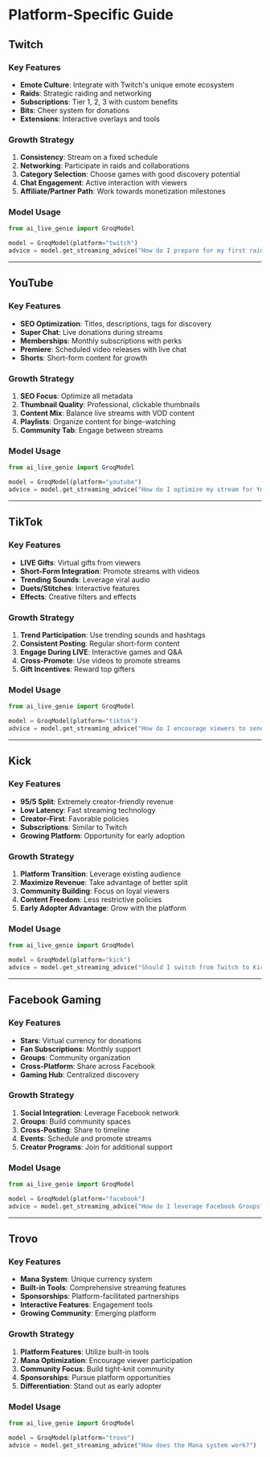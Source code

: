 # Platform-Specific Guide

## Twitch

### Key Features
- **Emote Culture**: Integrate with Twitch's unique emote ecosystem
- **Raids**: Strategic raiding and networking
- **Subscriptions**: Tier 1, 2, 3 with custom benefits
- **Bits**: Cheer system for donations
- **Extensions**: Interactive overlays and tools

### Growth Strategy
1. **Consistency**: Stream on a fixed schedule
2. **Networking**: Participate in raids and collaborations
3. **Category Selection**: Choose games with good discovery potential
4. **Chat Engagement**: Active interaction with viewers
5. **Affiliate/Partner Path**: Work towards monetization milestones

### Model Usage
```python
from ai_live_genie import GroqModel

model = GroqModel(platform="twitch")
advice = model.get_streaming_advice("How do I prepare for my first raid?")
```

---

## YouTube

### Key Features
- **SEO Optimization**: Titles, descriptions, tags for discovery
- **Super Chat**: Live donations during streams
- **Memberships**: Monthly subscriptions with perks
- **Premiere**: Scheduled video releases with live chat
- **Shorts**: Short-form content for growth

### Growth Strategy
1. **SEO Focus**: Optimize all metadata
2. **Thumbnail Quality**: Professional, clickable thumbnails
3. **Content Mix**: Balance live streams with VOD content
4. **Playlists**: Organize content for binge-watching
5. **Community Tab**: Engage between streams

### Model Usage
```python
from ai_live_genie import GroqModel

model = GroqModel(platform="youtube")
advice = model.get_streaming_advice("How do I optimize my stream for YouTube search?")
```

---

## TikTok

### Key Features
- **LIVE Gifts**: Virtual gifts from viewers
- **Short-Form Integration**: Promote streams with videos
- **Trending Sounds**: Leverage viral audio
- **Duets/Stitches**: Interactive features
- **Effects**: Creative filters and effects

### Growth Strategy
1. **Trend Participation**: Use trending sounds and hashtags
2. **Consistent Posting**: Regular short-form content
3. **Engage During LIVE**: Interactive games and Q&A
4. **Cross-Promote**: Use videos to promote streams
5. **Gift Incentives**: Reward top gifters

### Model Usage
```python
from ai_live_genie import GroqModel

model = GroqModel(platform="tiktok")
advice = model.get_streaming_advice("How do I encourage viewers to send gifts?")
```

---

## Kick

### Key Features
- **95/5 Split**: Extremely creator-friendly revenue
- **Low Latency**: Fast streaming technology
- **Creator-First**: Favorable policies
- **Subscriptions**: Similar to Twitch
- **Growing Platform**: Opportunity for early adoption

### Growth Strategy
1. **Platform Transition**: Leverage existing audience
2. **Maximize Revenue**: Take advantage of better split
3. **Community Building**: Focus on loyal viewers
4. **Content Freedom**: Less restrictive policies
5. **Early Adopter Advantage**: Grow with the platform

### Model Usage
```python
from ai_live_genie import GroqModel

model = GroqModel(platform="kick")
advice = model.get_streaming_advice("Should I switch from Twitch to Kick?")
```

---

## Facebook Gaming

### Key Features
- **Stars**: Virtual currency for donations
- **Fan Subscriptions**: Monthly support
- **Groups**: Community organization
- **Cross-Platform**: Share across Facebook
- **Gaming Hub**: Centralized discovery

### Growth Strategy
1. **Social Integration**: Leverage Facebook network
2. **Groups**: Build community spaces
3. **Cross-Posting**: Share to timeline
4. **Events**: Schedule and promote streams
5. **Creator Programs**: Join for additional support

### Model Usage
```python
from ai_live_genie import GroqModel

model = GroqModel(platform="facebook")
advice = model.get_streaming_advice("How do I leverage Facebook Groups?")
```

---

## Trovo

### Key Features
- **Mana System**: Unique currency system
- **Built-in Tools**: Comprehensive streaming features
- **Sponsorships**: Platform-facilitated partnerships
- **Interactive Features**: Engagement tools
- **Growing Community**: Emerging platform

### Growth Strategy
1. **Platform Features**: Utilize built-in tools
2. **Mana Optimization**: Encourage viewer participation
3. **Community Focus**: Build tight-knit community
4. **Sponsorships**: Pursue platform opportunities
5. **Differentiation**: Stand out as early adopter

### Model Usage
```python
from ai_live_genie import GroqModel

model = GroqModel(platform="trovo")
advice = model.get_streaming_advice("How does the Mana system work?")
```
